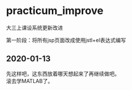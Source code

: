 # practicum_improve
大三上课设系统更新改进  

第一阶段：将所有jsp页面改成使用jstl+el表达式编写  

## 2020-01-13  
先这样吧，这东西放着哪天想起来了再继续做吧。  
滚去学MATLAB了。